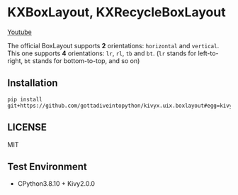 # KXBoxLayout, KXRecycleBoxLayout

[Youtube](https://www.youtube.com/watch?v=j18UCpfLFHM)  

The official BoxLayout supports **2** orientations: `horizontal` and `vertical`.  
This one supports **4** orientations: `lr`, `rl`, `tb` and `bt`.
(`lr` stands for left-to-right, `bt` stands for bottom-to-top, and so on)

## Installation

```
pip install git+https://github.com/gottadiveintopython/kivyx.uix.boxlayout#egg=kivyx.uix.boxlayout
```

## LICENSE

MIT

## Test Environment

- CPython3.8.10 + Kivy2.0.0
